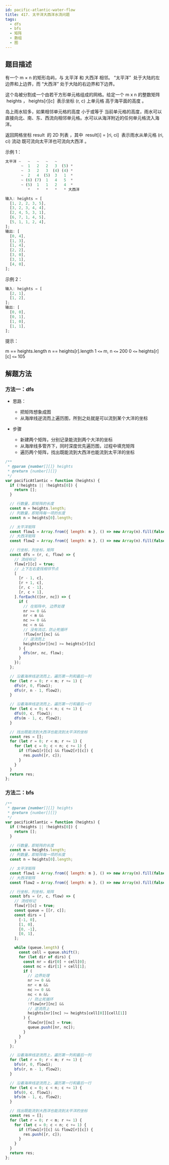 ```yaml
---
id: pacific-atlantic-water-flow
title: 417. 太平洋大西洋水流问题
tags:
  - dfs
  - bfs
  - 矩阵
  - 数组
  - 图
---
```


## 题目描述

有一个 m × n 的矩形岛屿，与 太平洋 和 大西洋 相邻。 “太平洋”  处于大陆的左边界和上边界，而 “大西洋” 处于大陆的右边界和下边界。

这个岛被分割成一个由若干方形单元格组成的网格。给定一个 m x n 的整数矩阵  heights ， heights[r][c]  表示坐标 (r, c) 上单元格 高于海平面的高度 。

岛上雨水较多，如果相邻单元格的高度 小于或等于 当前单元格的高度，雨水可以直接向北、南、东、西流向相邻单元格。水可以从海洋附近的任何单元格流入海洋。

返回网格坐标 result  的 2D 列表 ，其中  result[i] = [ri, ci]  表示雨水从单元格 (ri, ci) 流动 既可流向太平洋也可流向大西洋 。

示例 1：

```js
太平洋 ~   ~   ~   ~   ~
       ~  1   2   2   3  (5) *
       ~  3   2   3  (4) (4) *
       ~  2   4  (5)  3   1  *
       ~ (6) (7)  1   4   5  *
       ~ (5)  1   1   2   4  *
          *   *   *   *   * 大西洋
```

```js
输入: heights = [
  [1, 2, 2, 3, 5],
  [3, 2, 3, 4, 4],
  [2, 4, 5, 3, 1],
  [6, 7, 1, 4, 5],
  [5, 1, 1, 2, 4],
];
输出: [
  [0, 4],
  [1, 3],
  [1, 4],
  [2, 2],
  [3, 0],
  [3, 1],
  [4, 0],
];
```

示例 2：

```js
输入: heights = [
  [2, 1],
  [1, 2],
];
输出: [
  [0, 0],
  [0, 1],
  [1, 0],
  [1, 1],
];
```

提示：

m == heights.length
n == heights[r].length
1 `<=` m, n `<=` 200
0 `<=` heights[r][c] `<=` 105

## 解题方法

### 方法一：dfs

- 思路：

  - 把矩阵想象成图
  - 从海岸线逆流而上遍历图，所到之处就是可以流到某个大洋的坐标

- 步骤
  - 新建两个矩阵，分别记录能流到两个大洋的坐标
  - 从海岸线多管齐下，同时深度优先遍历图，过程中填充矩阵
  - 遍历两个矩阵，找出既能流到大西洋也能流到太平洋的坐标

```js
/**
 * @param {number[][]} heights
 * @return {number[][]}
 */
var pacificAtlantic = function (heights) {
  if (!heights || !heights[0]) {
    return [];
  }

  // 行数量，即矩阵的长度
  const m = heights.length;
  // 列数量，即矩阵每一项的长度
  const n = heights[0].length;

  // 太平洋矩阵
  const flow1 = Array.from({ length: m }, () => new Array(n).fill(false));
  // 大西洋矩阵
  const flow2 = Array.from({ length: m }, () => new Array(n).fill(false));

  // 行坐标，列坐标，矩阵
  const dfs = (r, c, flow) => {
    // 流经标记
    flow[r][c] = true;
    // 上下左右查找相邻节点
    [
      [r - 1, c],
      [r + 1, c],
      [r, c - 1],
      [r, c + 1],
    ].forEach(([nr, nc]) => {
      if (
        // 在矩阵中, 边界处理
        nr >= 0 &&
        nr < m &&
        nc >= 0 &&
        nc < n &&
        // 没有流过，防止死循环
        !flow[nr][nc] &&
        // 逆流而上
        heights[nr][nc] >= heights[r][c]
      ) {
        dfs(nr, nc, flow);
      }
    });
  };

  // 沿着海岸线逆流而上，遍历第一列和最后一列
  for (let r = 0; r < m; r += 1) {
    dfs(r, 0, flow1);
    dfs(r, n - 1, flow2);
  }

  // 沿着海岸线逆流而上，遍历第一行和最后一行
  for (let c = 0; c < n; c += 1) {
    dfs(0, c, flow1);
    dfs(m - 1, c, flow2);
  }

  // 找出既能流到大西洋也能流到太平洋的坐标
  const res = [];
  for (let r = 0; r < m; r += 1) {
    for (let c = 0; c < n; c += 1) {
      if (flow1[r][c] && flow2[r][c]) {
        res.push([r, c]);
      }
    }
  }
  return res;
};
```

### 方法二：bfs

```js
/**
 * @param {number[][]} heights
 * @return {number[][]}
 */
var pacificAtlantic = function (heights) {
  if (!heights || !heights[0]) {
    return [];
  }

  // 行数量，即矩阵的长度
  const m = heights.length;
  // 列数量，即矩阵每一项的长度
  const n = heights[0].length;

  // 太平洋矩阵
  const flow1 = Array.from({ length: m }, () => new Array(n).fill(false));
  // 大西洋矩阵
  const flow2 = Array.from({ length: m }, () => new Array(n).fill(false));

  // 行坐标，列坐标，矩阵
  const bfs = (r, c, flow) => {
    // 流经标记
    flow[r][c] = true;
    const queue = [[r, c]];
    const dirs = [
      [-1, 0],
      [1, 0],
      [0, -1],
      [0, 1],
    ];

    while (queue.length) {
      const cell = queue.shift();
      for (let dir of dirs) {
        const nr = dir[0] + cell[0];
        const nc = dir[1] + cell[1];
        if (
          // 边界处理
          nr >= 0 &&
          nr < m &&
          nc >= 0 &&
          nc < n &&
          // 防止死循环
          !flow[nr][nc] &&
          // 逆流而上
          heights[nr][nc] >= heights[cell[0]][cell[1]]
        ) {
          flow[nr][nc] = true;
          queue.push([nr, nc]);
        }
      }
    }
  };

  // 沿着海岸线逆流而上，遍历第一列和最后一列
  for (let r = 0; r < m; r += 1) {
    bfs(r, 0, flow1);
    bfs(r, n - 1, flow2);
  }

  // 沿着海岸线逆流而上，遍历第一行和最后一行
  for (let c = 0; c < n; c += 1) {
    bfs(0, c, flow1);
    bfs(m - 1, c, flow2);
  }

  // 找出既能流到大西洋也能流到太平洋的坐标
  const res = [];
  for (let r = 0; r < m; r += 1) {
    for (let c = 0; c < n; c += 1) {
      if (flow1[r][c] && flow2[r][c]) {
        res.push([r, c]);
      }
    }
  }
  return res;
};
```
